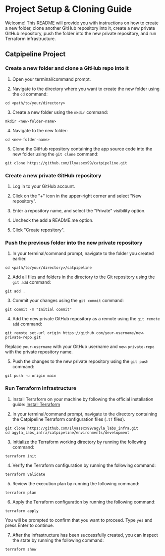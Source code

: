 # Project Setup & Cloning Guide

Welcome! This README will provide you with instructions on how to create a new folder, clone another GitHub repository into it, create a new private GitHub repository, push the folder into the new private repository, and run Terraform infrastructure.

## Catpipeline Project

### Create a new folder and clone a GitHub repo into it

1. Open your terminal/command prompt.

2. Navigate to the directory where you want to create the new folder using the `cd` command:
```
cd <path/to/your/directory>
```

3. Create a new folder using the `mkdir` command:
```
mkdir <new-folder-name>
```

4. Navigate to the new folder:
```
cd <new-folder-name>
```

5. Clone the GitHub repository containing the app source code into the new folder using the `git clone` command:
```
git clone https://github.com/Ilyassxx99/catpipeline.git
```

### Create a new private GitHub repository

1. Log in to your GitHub account.

2. Click on the "+" icon in the upper-right corner and select "New repository".

3. Enter a repository name, and select the "Private" visibility option.

4. Uncheck the add a README.me option.

5. Click "Create repository".

### Push the previous folder into the new private repository

1. In your terminal/command prompt, navigate to the folder you created earlier.
```
cd <path/to/your/directory>/catpipeline
```

2. Add all files and folders in the directory to the Git repository using the `git add` command:
```
git add .
```

3. Commit your changes using the `git commit` command:
```
git commit -m "Initial commit"
```

4. Add the new private GitHub repository as a remote using the `git remote add` command:
```
git remote set-url origin https://github.com/your-username/new-private-repo.git
```

Replace `your-username` with your GitHub username and `new-private-repo` with the private repository name.

5. Push the changes to the new private repository using the `git push` command:
```
git push -u origin main
```

### Run Terraform infrastructure

1. Install Terraform on your machine by following the official installation guide: [Install Terraform](https://learn.hashicorp.com/tutorials/terraform/install-cli)

2. In your terminal/command prompt, navigate to the directory containing the Catpipeline Terraform configuration files (`.tf` files).
```
git clone https://github.com/Ilyassxx99/agyla_labs_infra.git
cd agyla_labs_infra/catpipeline/environments/development
```

3. Initialize the Terraform working directory by running the following command:
```
terraform init
```

4. Verify the Terraform configuration by running the following command:
```
terraform validate
```

5. Review the execution plan by running the following command:
```
terraform plan
```

6. Apply the Terraform configuration by running the following command:
```
terraform apply
```

You will be prompted to confirm that you want to proceed. Type `yes` and press Enter to continue.

7. After the infrastructure has been successfully created, you can inspect the state by running the following command:
```
terraform show
```
